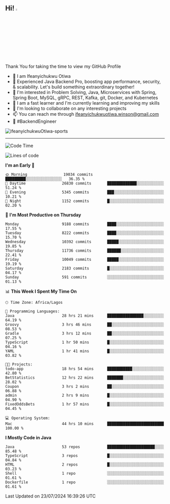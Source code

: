<!-- BLOG-POST-LIST:START --><!-- BLOG-POST-LIST:END -->

## Hi! <img src="https://media.giphy.com/media/hvRJCLFzcasrR4ia7z/giphy.gif" width="4%"> 

Thank You for taking the time to view my GitHub Profile

- 👋 I am Ifeanyichukwu Otiwa
- 🚀 Experienced Java Backend Pro, boosting app performance, security, & scalability. Let's build something extraordinary together!
- 👀 I'm interested in Problem Solving, Java, Microservices with Spring, Spring Boot, MySQL, gRPC, REST, Kafka, git, Docker, and Kubernetes
- 🌱 I am a fast learner and I'm currently learning and improving my skills
- 💞️ I'm looking to collaborate on any interesting projects
- 📫 You can reach me through ifeanyichukwuotiwa.winson@gmail.com
- 🚀 #BackendEngineer

<p align="left" marginTop="10px"> <img src="https://komarev.com/ghpvc/?username=ifeanyichukwuOtiwa-sports&label=Profile%20views&color=0e75b6&style=for-the-badge" alt="ifeanyichukwuOtiwa-sports" /> </p>

***

<!--START_SECTION:waka-->
![Code Time](http://img.shields.io/badge/Code%20Time-2%2C687%20hrs%2023%20mins-blue)

![Lines of code](https://img.shields.io/badge/From%20Hello%20World%20I%27ve%20Written-12.9%20million%20lines%20of%20code-blue)

**I'm an Early 🐤** 

```text
🌞 Morning                19034 commits       █████████░░░░░░░░░░░░░░░░   36.35 % 
🌆 Daytime                26830 commits       █████████████░░░░░░░░░░░░   51.24 % 
🌃 Evening                5345 commits        ███░░░░░░░░░░░░░░░░░░░░░░   10.21 % 
🌙 Night                  1152 commits        █░░░░░░░░░░░░░░░░░░░░░░░░   02.20 % 
```
📅 **I'm Most Productive on Thursday** 

```text
Monday                   9188 commits        ████░░░░░░░░░░░░░░░░░░░░░   17.55 % 
Tuesday                  8222 commits        ████░░░░░░░░░░░░░░░░░░░░░   15.70 % 
Wednesday                10392 commits       █████░░░░░░░░░░░░░░░░░░░░   19.85 % 
Thursday                 11736 commits       ██████░░░░░░░░░░░░░░░░░░░   22.41 % 
Friday                   10049 commits       █████░░░░░░░░░░░░░░░░░░░░   19.19 % 
Saturday                 2183 commits        █░░░░░░░░░░░░░░░░░░░░░░░░   04.17 % 
Sunday                   591 commits         ░░░░░░░░░░░░░░░░░░░░░░░░░   01.13 % 
```


📊 **This Week I Spent My Time On** 

```text
🕑︎ Time Zone: Africa/Lagos

💬 Programming Languages: 
Java                     28 hrs 21 mins      ████████████████░░░░░░░░░   64.19 % 
Groovy                   3 hrs 46 mins       ██░░░░░░░░░░░░░░░░░░░░░░░   08.53 % 
Gradle                   3 hrs 12 mins       ██░░░░░░░░░░░░░░░░░░░░░░░   07.25 % 
TypeScript               1 hr 50 mins        █░░░░░░░░░░░░░░░░░░░░░░░░   04.16 % 
YAML                     1 hr 41 mins        █░░░░░░░░░░░░░░░░░░░░░░░░   03.82 % 

🐱‍💻 Projects: 
todo-app                 18 hrs 54 mins      ███████████░░░░░░░░░░░░░░   42.80 % 
BetStatistics            12 hrs 22 mins      ███████░░░░░░░░░░░░░░░░░░   28.02 % 
Coupon                   3 hrs 2 mins        ██░░░░░░░░░░░░░░░░░░░░░░░   06.88 % 
admin                    2 hrs 9 mins        █░░░░░░░░░░░░░░░░░░░░░░░░   04.90 % 
FixedOddsBets            1 hr 57 mins        █░░░░░░░░░░░░░░░░░░░░░░░░   04.45 % 

💻 Operating System: 
Mac                      44 hrs 10 mins      █████████████████████████   100.00 % 
```

**I Mostly Code in Java** 

```text
Java                     53 repos            █████████████████████░░░░   85.48 % 
TypeScript               3 repos             █░░░░░░░░░░░░░░░░░░░░░░░░   04.84 % 
HTML                     2 repos             █░░░░░░░░░░░░░░░░░░░░░░░░   03.23 % 
Shell                    1 repo              ░░░░░░░░░░░░░░░░░░░░░░░░░   01.61 % 
Dockerfile               1 repo              ░░░░░░░░░░░░░░░░░░░░░░░░░   01.61 % 
```




 Last Updated on 23/07/2024 16:39:26 UTC
<!--END_SECTION:waka-->

<!--
<p align="center">
![trophy](https://github-profile-trophy.vercel.app/?username=ifeanyichukwuOtiwa-sports&theme=onedark) (https://github.com/ryo-ma/github-profile-trophy)
</p>
-->

<!---
ifeanyi-otiwa/ifeanyi-otiwa is a ✨ special ✨ repository because its `README.md` (this file) appears on your GitHub profile.
You can click the Preview link to take a look at your changes.
--->
